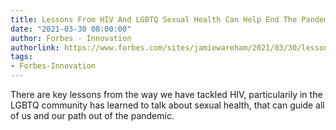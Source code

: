 ```yaml
---
title: Lessons From HIV And LGBTQ Sexual Health Can Help End The Pandemic
date: "2021-03-30 08:00:00"
author: Forbes - Innovation
authorlink: https://www.forbes.com/sites/jamiewareham/2021/03/30/lessons-from-hiv-and-lgbtq-sexual-health-that-can-help-end-the-pandemic/
tags:
- Forbes-Innovation
---
```

There are key lessons from the way we have tackled HIV, particularily in the LGBTQ community has learned to talk about sexual health, that can guide all of us and our path out of the pandemic.